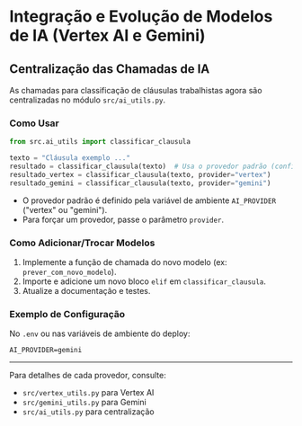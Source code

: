 # Integração e Evolução de Modelos de IA (Vertex AI e Gemini)

## Centralização das Chamadas de IA

As chamadas para classificação de cláusulas trabalhistas agora são centralizadas no módulo `src/ai_utils.py`.

### Como Usar

```python
from src.ai_utils import classificar_clausula

texto = "Cláusula exemplo ..."
resultado = classificar_clausula(texto)  # Usa o provedor padrão (config ou env)
resultado_vertex = classificar_clausula(texto, provider="vertex")
resultado_gemini = classificar_clausula(texto, provider="gemini")
```

- O provedor padrão é definido pela variável de ambiente `AI_PROVIDER` ("vertex" ou "gemini").
- Para forçar um provedor, passe o parâmetro `provider`.

### Como Adicionar/Trocar Modelos

1. Implemente a função de chamada do novo modelo (ex: `prever_com_novo_modelo`).
2. Importe e adicione um novo bloco `elif` em `classificar_clausula`.
3. Atualize a documentação e testes.

### Exemplo de Configuração

No `.env` ou nas variáveis de ambiente do deploy:

```env
AI_PROVIDER=gemini
```

---

Para detalhes de cada provedor, consulte:

- `src/vertex_utils.py` para Vertex AI
- `src/gemini_utils.py` para Gemini
- `src/ai_utils.py` para centralização
